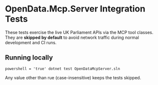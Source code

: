 # OpenData.Mcp.Server Integration Tests

These tests exercise the live UK Parliament APIs via the MCP tool classes. They are **skipped by default** to avoid network traffic during normal development and CI runs.

## Running locally

`powershell
 = 'true'
dotnet test OpenDataMcpServer.sln
`

Any value other than 	rue (case-insensitive) keeps the tests skipped.

